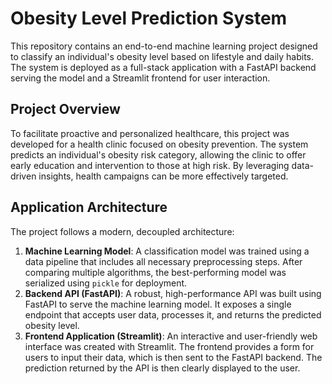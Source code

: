 # Obesity Level Prediction System

This repository contains an end-to-end machine learning project designed to classify an individual's obesity level based on lifestyle and daily habits. The system is deployed as a full-stack application with a FastAPI backend serving the model and a Streamlit frontend for user interaction.

## Project Overview

To facilitate proactive and personalized healthcare, this project was developed for a health clinic focused on obesity prevention. The system predicts an individual's obesity risk category, allowing the clinic to offer early education and intervention to those at high risk. By leveraging data-driven insights, health campaigns can be more effectively targeted.

## Application Architecture

The project follows a modern, decoupled architecture:

1.  **Machine Learning Model**: A classification model was trained using a data pipeline that includes all necessary preprocessing steps. After comparing multiple algorithms, the best-performing model was serialized using `pickle` for deployment.
2.  **Backend API (FastAPI)**: A robust, high-performance API was built using FastAPI to serve the machine learning model. It exposes a single endpoint that accepts user data, processes it, and returns the predicted obesity level.
3.  **Frontend Application (Streamlit)**: An interactive and user-friendly web interface was created with Streamlit. The frontend provides a form for users to input their data, which is then sent to the FastAPI backend. The prediction returned by the API is then clearly displayed to the user.

